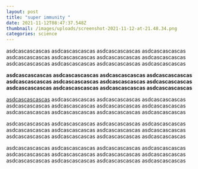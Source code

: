 ```yaml
---
layout: post
title: "super immunity "
date: 2021-11-12T08:47:37.548Z
thumbnail: /images/uploads/screenshot-2021-11-12-at-21.48.34.png
categories: science
---
```

asdcascascascas asdcascascascas asdcascascascas asdcascascascas asdcascascascas asdcascascascas asdcascascascas asdcascascascas asdcascascascas asdcascascascas asdcascascascas asdcascascascas 



**asdcascascascas asdcascascascas asdcascascascas asdcascascascas asdcascascascas asdcascascascas asdcascascascas asdcascascascas asdcascascascas asdcascascascas asdcascascascas asdcascascascas** 

[asdcascascascas](https://google.com) asdcascascascas asdcascascascas asdcascascascas asdcascascascas asdcascascascas asdcascascascas asdcascascascas asdcascascascas asdcascascascas asdcascascascas asdcascascascas 

asdcascascascas asdcascascascas asdcascascascas asdcascascascas asdcascascascas asdcascascascas asdcascascascas asdcascascascas asdcascascascas asdcascascascas asdcascascascas asdcascascascas 

asdcascascascas asdcascascascas asdcascascascas asdcascascascas asdcascascascas asdcascascascas asdcascascascas asdcascascascas asdcascascascas asdcascascascas asdcascascascas asdcascascascas